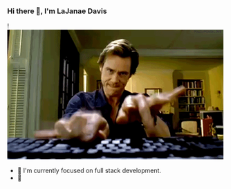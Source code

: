 ### Hi there 👋, I'm LaJanae Davis 
!![](https://github.com/Ldavis603/Ldavis603/blob/main/jimcarrey.gif)

<!--
**Ldavis603/Ldavis603** is a ✨ _special_ ✨ repository because its `README.md` (this file) appears on your GitHub profile.

Here are some ideas to get you started:

- 🔭 I’m currently working on ...
- 🌱 I’m currently learning ...
- 👯 I’m looking to collaborate on ...
- 🤔 I’m looking for help with ...
- 💬 Ask me about ...
- 📫 How to reach me: ...
- 😄 Pronouns: ...
- ⚡ Fun fact: ...
-->

- 🔭 I'm currently focused on full stack development.
- 🌱


